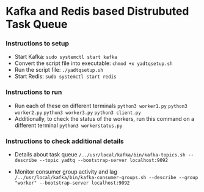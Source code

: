 # Kafka and Redis based Distrubuted Task Queue

### Instructions to setup
- Start Kafka: `sudo systemctl start kafka`
- Convert the script file into executable: `chmod +x yadtqsetup.sh`
- Run the script file: `./yadtqsetup.sh`
- Start Redis: `sudo systemctl start redis`

### Instructions to run
- Run each of these on different terminals
`python3 worker1.py`
`python3 worker2.py`
`python3 worker3.py`
`python3 client.py`
- Additionally, to check the status of the workers, run this command on a different terminal `python3 workerstatus.py`

### Instructions to check additional details
- Details about task queue
`/../usr/local/kafka/bin/kafka-topics.sh --describe --topic yadtq --bootstrap-server localhost:9092`

- Monitor consumer group activity and lag
`/../usr/local/kafka/bin/kafka-consumer-groups.sh --describe --group "worker" --bootstrap-server localhost:9092`
